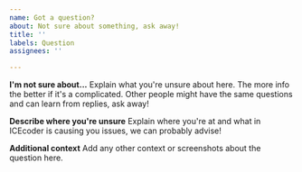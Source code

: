 ```yaml
---
name: Got a question?
about: Not sure about something, ask away!
title: ''
labels: Question
assignees: ''

---
```


**I'm not sure about...**
Explain what you're unsure about here. The more info the better if it's a complicated. Other people might have the same questions and can learn from replies, ask away!

**Describe where you're unsure**
Explain where you're at and what in ICEcoder is causing you issues, we can probably advise!

**Additional context**
Add any other context or screenshots about the question here.
